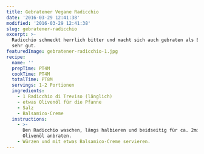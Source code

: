 ```yaml
---
title: Gebratener Vegane Radicchio
date: '2016-03-29 12:41:38'
modified: '2016-03-29 12:41:38'
slug: gebratener-radicchio
excerpt: >-
  Radicchio schmeckt herrlich bitter und macht sich auch gebraten als Beilage
  sehr gut.
featuredImage: gebratener-radicchio-1.jpg
recipe:
  name: ''
  prepTime: PT4M
  cookTime: PT4M
  totalTime: PT8M
  servings: 1-2 Portionen
  ingredients:
    - 1 Radicchio di Treviso (länglich)
    - etwas Olivenöl für die Pfanne
    - Salz
    - Balsamico-Creme
  instructions:
    - >-
      Den Radicchio waschen, längs halbieren und beidseitig für ca. 2min im
      Olivenöl anbraten.
    - Würzen und mit etwas Balsamico-Creme servieren.
---
```


<!-- Image removed (no copyright): radicchio-1-2-640x424.jpg -->
